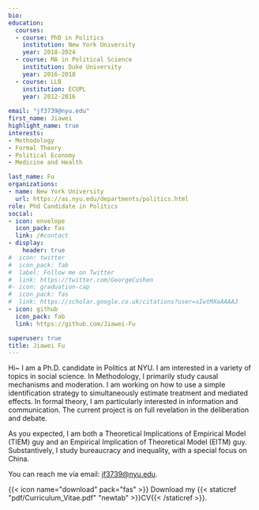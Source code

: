 ```yaml
---
bio: 
education:
  courses:
  - course: PhD in Politics
    institution: New York University
    year: 2018-2024
  - course: MA in Political Science
    institution: Duke University
    year: 2016-2018
  - course: LLB 
    institution: ECUPL
    year: 2012-2016
  
email: "jf3739@nyu.edu"
first_name: Jiawei
highlight_name: true
interests:
- Methodology
- Formal Theory
- Political Economy
- Medicine and Health

last_name: Fu
organizations:
- name: New York University
  url: https://as.nyu.edu/departments/politics.html
role: Phd Candidate in Politics
social:
- icon: envelope
  icon_pack: fas
  link: /#contact
- display:
    header: true
#  icon: twitter
#  icon_pack: fab
#  label: Follow me on Twitter
#  link: https://twitter.com/GeorgeCushen
#- icon: graduation-cap
#  icon_pack: fas
#  link: https://scholar.google.co.uk/citations?user=sIwtMXoAAAAJ
- icon: github
  icon_pack: fab
  link: https://github.com/Jiawei-Fu

superuser: true
title: Jiawei Fu 
---
```


Hi~ I am a Ph.D. candidate in Politics at NYU. I am interested in a variety of topics in social science. In Methodology, I primarily study causal mechanisms and moderation. I am working on how to use a simple identification strategy to simultaneously estimate treatment and mediated effects. In formal theory, I am particularly interested in information and communication. The current project is on full revelation in the deliberation and debate.

As you expected, I am both a Theoretical Implications of Empirical Model (TIEM) guy and an Empirical Implication of Theoretical Model (EITM) guy. Substantively, I study bureaucracy and inequality, with a special focus on China.

You can reach me via email: [jf3739@nyu.edu](mailto:jf3739@nyu.edu).

{{< icon name="download" pack="fas" >}} Download my {{< staticref "pdf/Curriculum_Vitae.pdf" "newtab" >}}CV{{< /staticref >}}.

